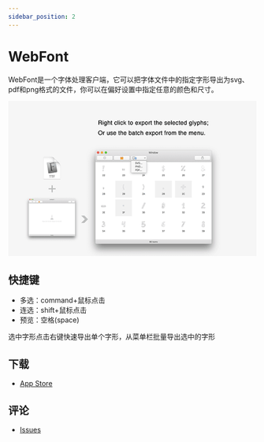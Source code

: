 ```yaml
---
sidebar_position: 2
---
```


# WebFont

WebFont是一个字体处理客户端，它可以把字体文件中的指定字形导出为svg、pdf和png格式的文件，你可以在偏好设置中指定任意的颜色和尺寸。


![WebFont-mini-1](./img/webfont.png)

## 快捷键

* 多选：command+鼠标点击
* 连选：shift+鼠标点击
* 预览：空格(space)


选中字形点击右键快速导出单个字形，从菜单栏批量导出选中的字形


## 下载

* <a href="https://apps.apple.com/cn/app/id1181350496">App Store</a>

## 评论
* <a href="https://github.com/leibnizli/WebFont/issues">Issues</a>
